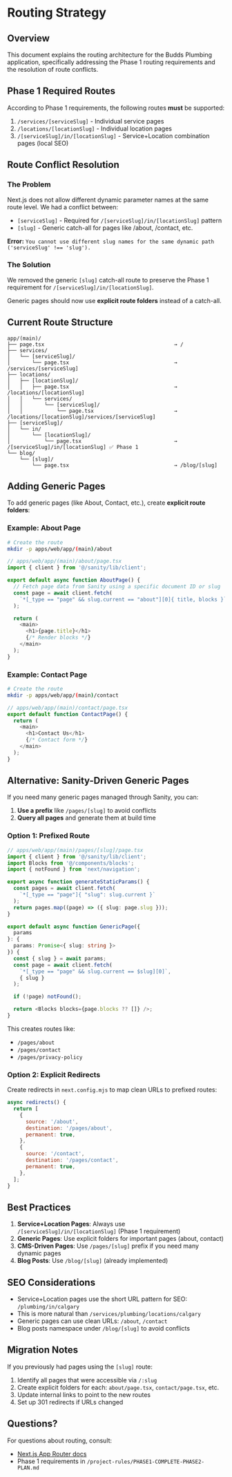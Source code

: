 # Routing Strategy

## Overview

This document explains the routing architecture for the Budds Plumbing application, specifically addressing the Phase 1 routing requirements and the resolution of route conflicts.

## Phase 1 Required Routes

According to Phase 1 requirements, the following routes **must** be supported:

1. `/services/[serviceSlug]` - Individual service pages
2. `/locations/[locationSlug]` - Individual location pages
3. `/[serviceSlug]/in/[locationSlug]` - Service+Location combination pages (local SEO)

## Route Conflict Resolution

### The Problem

Next.js does not allow different dynamic parameter names at the same route level. We had a conflict between:

- `[serviceSlug]` - Required for `/[serviceSlug]/in/[locationSlug]` pattern
- `[slug]` - Generic catch-all for pages like /about, /contact, etc.

**Error:** `You cannot use different slug names for the same dynamic path ('serviceSlug' !== 'slug').`

### The Solution

We removed the generic `[slug]` catch-all route to preserve the Phase 1 requirement for `/[serviceSlug]/in/[locationSlug]`.

Generic pages should now use **explicit route folders** instead of a catch-all.

## Current Route Structure

```
app/(main)/
├── page.tsx                                          → /
├── services/
│   └── [serviceSlug]/
│       └── page.tsx                                  → /services/[serviceSlug]
├── locations/
│   ├── [locationSlug]/
│   │   ├── page.tsx                                  → /locations/[locationSlug]
│   │   └── services/
│   │       └── [serviceSlug]/
│   │           └── page.tsx                          → /locations/[locationSlug]/services/[serviceSlug]
├── [serviceSlug]/
│   └── in/
│       └── [locationSlug]/
│           └── page.tsx                              → /[serviceSlug]/in/[locationSlug] ✅ Phase 1
└── blog/
    └── [slug]/
        └── page.tsx                                  → /blog/[slug]
```

## Adding Generic Pages

To add generic pages (like About, Contact, etc.), create **explicit route folders**:

### Example: About Page

```bash
# Create the route
mkdir -p apps/web/app/(main)/about
```

```typescript
// apps/web/app/(main)/about/page.tsx
import { client } from '@/sanity/lib/client';

export default async function AboutPage() {
  // Fetch page data from Sanity using a specific document ID or slug
  const page = await client.fetch(
    `*[_type == "page" && slug.current == "about"][0]{ title, blocks }`
  );

  return (
    <main>
      <h1>{page.title}</h1>
      {/* Render blocks */}
    </main>
  );
}
```

### Example: Contact Page

```bash
# Create the route
mkdir -p apps/web/app/(main)/contact
```

```typescript
// apps/web/app/(main)/contact/page.tsx
export default function ContactPage() {
  return (
    <main>
      <h1>Contact Us</h1>
      {/* Contact form */}
    </main>
  );
}
```

## Alternative: Sanity-Driven Generic Pages

If you need many generic pages managed through Sanity, you can:

1. **Use a prefix** like `/pages/[slug]` to avoid conflicts
2. **Query all pages** and generate them at build time

### Option 1: Prefixed Route

```typescript
// apps/web/app/(main)/pages/[slug]/page.tsx
import { client } from '@/sanity/lib/client';
import Blocks from '@/components/blocks';
import { notFound } from 'next/navigation';

export async function generateStaticParams() {
  const pages = await client.fetch(
    `*[_type == "page"]{ "slug": slug.current }`
  );
  return pages.map((page) => ({ slug: page.slug }));
}

export default async function GenericPage({
  params
}: {
  params: Promise<{ slug: string }>
}) {
  const { slug } = await params;
  const page = await client.fetch(
    `*[_type == "page" && slug.current == $slug][0]`,
    { slug }
  );

  if (!page) notFound();

  return <Blocks blocks={page.blocks ?? []} />;
}
```

This creates routes like:

- `/pages/about`
- `/pages/contact`
- `/pages/privacy-policy`

### Option 2: Explicit Redirects

Create redirects in `next.config.mjs` to map clean URLs to prefixed routes:

```javascript
async redirects() {
  return [
    {
      source: '/about',
      destination: '/pages/about',
      permanent: true,
    },
    {
      source: '/contact',
      destination: '/pages/contact',
      permanent: true,
    },
  ];
}
```

## Best Practices

1. **Service+Location Pages**: Always use `/[serviceSlug]/in/[locationSlug]` (Phase 1 requirement)
2. **Generic Pages**: Use explicit folders for important pages (about, contact)
3. **CMS-Driven Pages**: Use `/pages/[slug]` prefix if you need many dynamic pages
4. **Blog Posts**: Use `/blog/[slug]` (already implemented)

## SEO Considerations

- Service+Location pages use the short URL pattern for SEO: `/plumbing/in/calgary`
- This is more natural than `/services/plumbing/locations/calgary`
- Generic pages can use clean URLs: `/about`, `/contact`
- Blog posts namespace under `/blog/[slug]` to avoid conflicts

## Migration Notes

If you previously had pages using the `[slug]` route:

1. Identify all pages that were accessible via `/:slug`
2. Create explicit folders for each: `about/page.tsx`, `contact/page.tsx`, etc.
3. Update internal links to point to the new routes
4. Set up 301 redirects if URLs changed

## Questions?

For questions about routing, consult:

- [Next.js App Router docs](https://nextjs.org/docs/app)
- Phase 1 requirements in `/project-rules/PHASE1-COMPLETE-PHASE2-PLAN.md`
